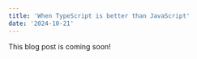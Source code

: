 ```yaml
---
title: 'When TypeScript is better than JavaScript'
date: '2024-10-21'
---
```


This blog post is coming soon!